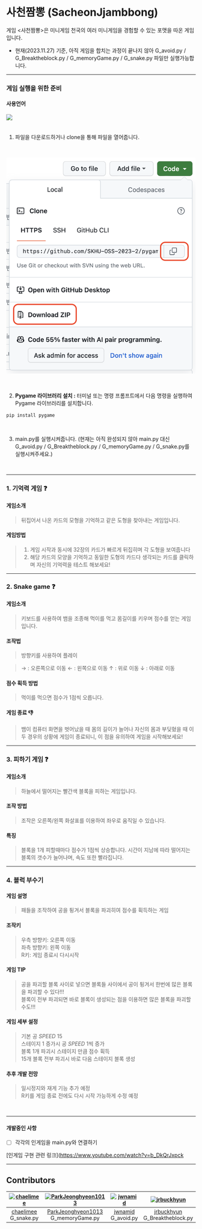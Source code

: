 # 사천짬뽕 (SacheonJjambbong)
게임 <사천짬뽕>은 미니게임 천국의 여러 미니게임을 경험할 수 있는 포맷을 따온 게임 입니다.



* 현재(2023.11.27) 기준, 아직 게임을 합치는 과정이 끝나지 않아 G_avoid.py / G_Breaktheblock.py / G_memoryGame.py / G_snake.py 파일만 실행가능합니다. 
---
### 게임 실행을 위한 준비
#### 사용언어 
  <img src="https://img.shields.io/badge/python-3776AB?style=for-the-badge&logo=python&logoColor=white"> 
  <br><br>

1. 파일을 다운로드하거나 clone을 통해 파일을 열어줍니다.
<br>

  ![ready1](image/ready1.png)

  <br>
 
 2. **Pygame 라이브러리 설치 :** 터미널 또는 명령 프롬프트에서 다음 명령을 실행하여 Pygame 라이브러리를 설치합니다.

  ```
  pip install pygame
  ```  
  <br>

3. main.py를 실행시켜줍니다. (현재는 아직 완성되지 않아 main.py 대신 G_avoid.py / G_Breaktheblock.py / G_memoryGame.py / G_snake.py를 실행시켜주세요.)
<br>



___
### 1. 기억력 게임 :question:
#### 게임소개
> 뒤집어서 나온 카드의 모형을 기억하고 같은 도형을 찾아내는 게임입니다.

#### 게임방법
> 1. 게임 시작과 동시에 32장의 카드가 빠르게 뒤집히며 각 도형을 보여줍니다
> 2. 해당 카드의 모양을 기억하고 동일한 도형의 카드다 생각되는 카드를 클릭하며 자신의 기억력을 테스트 해보세요!

___

### 2. Snake game :question:
#### 게임소개
> 키보드를 사용하여 뱀을 조종해 먹이를 먹고 몸길이를 키우며 점수를 얻는 게임입니다.

#### 조작법
>방향키를 사용하여 플레이


>→ : 오른쪽으로 이동
← : 왼쪽으로 이동
↑ : 위로 이동
↓ : 아래로 이동


#### 점수 획득 방법
> 먹이를 먹으면 점수가 1점씩 오릅니다.


#### 게임 종료 :thumbsdown:
> 뱀이 컴퓨터 화면을 벗어났을 때
> 몸의 길이가 늘어나 자신의 몸과 부딪혔을 때 
이 두 경우의 상황에 게임이 종료되니, 이 점을 유의하여 게임을 시작해보세요!

___

### 3. 피하기 게임 :question:

#### 게임소개
> 하늘에서 떨어지는 빨간색 블록을 피하는 게임입니다.


#### 조작 방법
> 조작은 오른쪽/왼쪽 화살표를 이용하여 좌우로 움직일 수 있습니다.


#### 특징
> 블록을 1개 피할때마다 점수가 1점씩 상승합니다.
> 시간이 지남에 따라 떨어지는 블록의 갯수가 늘어나며, 속도 또한 빨라집니다.

___


### 4. 블럭 부수기


#### 게임 설명
> 패들을 조작하여 공을 튕겨서 블록을 파괴히여 점수를 휙득하는 게임 


#### 조작키
>우측 방향키: 오른쪽 이동  
좌측 방향키: 왼쪽 이동   
R키: 게임 종료시 다시시작   


#### 게임 TIP 
>공을 파괴할 블록 사이로 넣으면 블록들 사이에서 공이 튕겨서 한번에 많은 블록을 파괴할 수 있다!!!     
블록이 전부 파괴되면 바로 블록이 생성되는 점을 이용하면 많은 블록을 파괴할수도!!!   


#### 게임 세부 설정 
>기본 공 *SPEED* 15  
스테이지 1 증가시 공 *SPEED* 1씩 증가  
블록 1개 파괴시 스테이지 만큼 점수 휙득   
15개 블록 전부 파괴시 바로 다음 스테이지 블록 생성  


#### 추후 개발 전망 
>일시정지와 재게 기능 추가 예정  
R키를 게임 종료 전에도 다시 시작 가능하게 수정 예정 

<br>

___

#### 개발중인 사항
- [ ] 각각의 인게임을 main.py와 연결하기

[인게임 구현 관련 링크](https://www.youtube.com/watch?v=b_DkQrJxpck  


___
## Contributors


| [![chaelimee](https://github.com/chaelimee.png)](https://github.com/chaelimee) | [![ParkJeonghyeon1013](https://github.com/ParkJeonghyeon1013.png)](https://github.com/ParkJeonghyeon1013) | [![jwnamid](https://github.com/jwnamid.png)](https://github.com/jwnamid) | [![jrbuckhyun](https://github.com/jrbuckhyun.png)](https://github.com/jrbuckhyun) |
| :------------------------------------------------------------------------: | :--------------------------------------------------------------------------: | :-------------------------------------------------------------------------------: | :------------------------------------------------------------------------: |
|[chaelimee](https://github.com/chaelimee)<br>G_snake.py|        [ParkJeonghyeon1013](https://github.com/ParkJeonghyeon1013)<br>G_memoryGame.py|[jwnamid](https://github.com/jwnamid)<br>G_avoid.py|[jrbuckhyun](https://github.com/jrbuckhyun) <br>G_Breaktheblock.py    |

